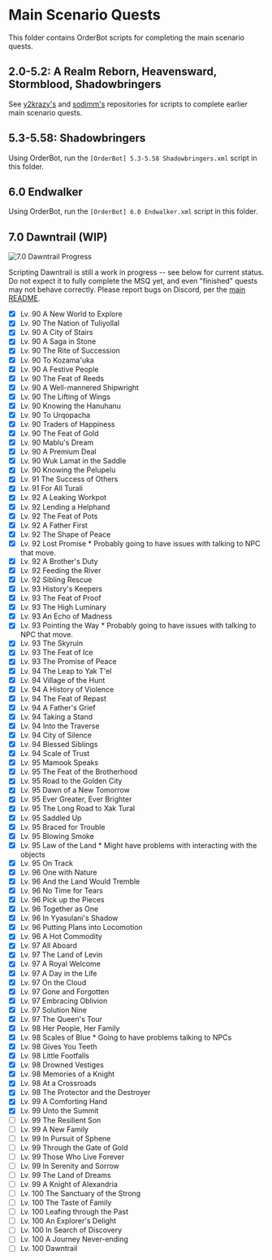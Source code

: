 # Main Scenario Quests

This folder contains OrderBot scripts for completing the main scenario quests.

## 2.0-5.2: A Realm Reborn, Heavensward, Stormblood, Shadowbringers

See [y2krazy's][100] and [sodimm's][101] repositories for scripts to complete earlier main scenario quests.

[100]: https://github.com/y2krazy/Rebornbuddy-Profiles "y2krazy's RebornBuddy Profiles"
[101]: https://github.com/sodimm/RebornBuddy "sodimm's RebornBuddy Profiles"

## 5.3-5.58: Shadowbringers

Using OrderBot, run the `[OrderBot] 5.3-5.58 Shadowbringers.xml` script in this folder.

## 6.0 Endwalker

Using OrderBot, run the `[OrderBot] 6.0 Endwalker.xml` script in this folder.

## 7.0 Dawntrail (WIP)

![7.0 Dawntrail Progress][300]

Scripting Dawntrail is still a work in progress -- see below for current status. Do not expect it to fully complete the MSQ yet, and even "finished" quests may not behave correctly.  Please report bugs on Discord, per the [main README][301].

<!--
To update progress bar, change the first number in URL:
Before: https://progress-bar.dev/62
After: https://progress-bar.dev/70
-->
[300]: https://progress-bar.dev/85/?scale=99&title=7.0%20Dawntrail&suffix=/99%20Quests&width=256 "7.0 Dawntrail Progress"
[301]: ../../README.md "README.md#troubleshooting"

- [X] Lv. 90 A New World to Explore	
- [X] Lv. 90 The Nation of Tuliyollal
- [X] Lv. 90 A City of Stairs
- [X] Lv. 90 A Saga in Stone
- [X] Lv. 90 The Rite of Succession
- [X] Lv. 90 To Kozama'uka
- [X] Lv. 90 A Festive People
- [X] Lv. 90 The Feat of Reeds
- [X] Lv. 90 A Well-mannered Shipwright
- [X] Lv. 90 The Lifting of Wings
- [X] Lv. 90 Knowing the Hanuhanu
- [X] Lv. 90 To Urqopacha
- [X] Lv. 90 Traders of Happiness
- [X] Lv. 90 The Feat of Gold
- [X] Lv. 90 Mablu's Dream
- [X] Lv. 90 A Premium Deal
- [X] Lv. 90 Wuk Lamat in the Saddle
- [X] Lv. 90 Knowing the Pelupelu
- [X] Lv. 91 The Success of Others
- [X] Lv. 91 For All Turali
- [X] Lv. 92 A Leaking Workpot
- [X] Lv. 92 Lending a Helphand
- [X] Lv. 92 The Feat of Pots
- [X] Lv. 92 A Father First
- [X] Lv. 92 The Shape of Peace
- [X] Lv. 92 Lost Promise * Probably going to have issues with talking to NPC that move.
- [X] Lv. 92 A Brother's Duty
- [X] Lv. 92 Feeding the River
- [X] Lv. 92 Sibling Rescue
- [X] Lv. 93 History's Keepers
- [X] Lv. 93 The Feat of Proof
- [X] Lv. 93 The High Luminary
- [X] Lv. 93 An Echo of Madness
- [X] Lv. 93 Pointing the Way * Probably going to have issues with talking to NPC that move.
- [X] Lv. 93 The Skyruin
- [X] Lv. 93 The Feat of Ice
- [X] Lv. 93 The Promise of Peace
- [X] Lv. 94 The Leap to Yak T'el
- [X] Lv. 94 Village of the Hunt
- [X] Lv. 94 A History of Violence
- [X] Lv. 94 The Feat of Repast
- [X] Lv. 94 A Father's Grief
- [X] Lv. 94 Taking a Stand
- [X] Lv. 94 Into the Traverse
- [X] Lv. 94 City of Silence
- [X] Lv. 94 Blessed Siblings
- [X] Lv. 94 Scale of Trust
- [X] Lv. 95 Mamook Speaks
- [X] Lv. 95 The Feat of the Brotherhood
- [X] Lv. 95 Road to the Golden City
- [X] Lv. 95 Dawn of a New Tomorrow
- [X] Lv. 95 Ever Greater, Ever Brighter
- [X] Lv. 95 The Long Road to Xak Tural
- [X] Lv. 95 Saddled Up
- [X] Lv. 95 Braced for Trouble
- [X] Lv. 95 Blowing Smoke 
- [X] Lv. 95 Law of the Land * Might have problems with interacting with the objects
- [X] Lv. 95 On Track
- [X] Lv. 96 One with Nature
- [X] Lv. 96 And the Land Would Tremble
- [X] Lv. 96 No Time for Tears
- [X] Lv. 96 Pick up the Pieces
- [X] Lv. 96 Together as One
- [X] Lv. 96 In Yyasulani's Shadow
- [X] Lv. 96 Putting Plans into Locomotion
- [X] Lv. 96 A Hot Commodity
- [X] Lv. 97 All Aboard
- [X] Lv. 97 The Land of Levin
- [X] Lv. 97 A Royal Welcome
- [X] Lv. 97 A Day in the Life
- [X] Lv. 97 On the Cloud
- [X] Lv. 97 Gone and Forgotten
- [X] Lv. 97 Embracing Oblivion
- [X] Lv. 97 Solution Nine
- [X] Lv. 97 The Queen's Tour
- [X] Lv. 98 Her People, Her Family
- [X] Lv. 98 Scales of Blue * Going to have problems talking to NPCs
- [X] Lv. 98 Gives You Teeth
- [X] Lv. 98 Little Footfalls
- [X] Lv. 98 Drowned Vestiges
- [X] Lv. 98 Memories of a Knight
- [X] Lv. 98 At a Crossroads
- [X] Lv. 98 The Protector and the Destroyer
- [X] Lv. 99 A Comforting Hand
- [X] Lv. 99 Unto the Summit
- [ ] Lv. 99 The Resilient Son
- [ ] Lv. 99 A New Family
- [ ] Lv. 99 In Pursuit of Sphene
- [ ] Lv. 99 Through the Gate of Gold
- [ ] Lv. 99 Those Who Live Forever
- [ ] Lv. 99 In Serenity and Sorrow
- [ ] Lv. 99 The Land of Dreams
- [ ] Lv. 99 A Knight of Alexandria
- [ ] Lv. 100 The Sanctuary of the Strong
- [ ] Lv. 100 The Taste of Family
- [ ] Lv. 100 Leafing through the Past
- [ ] Lv. 100 An Explorer's Delight
- [ ] Lv. 100 In Search of Discovery
- [ ] Lv. 100 A Journey Never-ending
- [ ] Lv. 100 Dawntrail